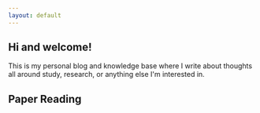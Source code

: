 ```yaml
---
layout: default
---
```


## Hi and welcome!

This is my personal blog and knowledge base where I write about thoughts all around study, research, or anything else I'm interested in.

## Paper Reading
